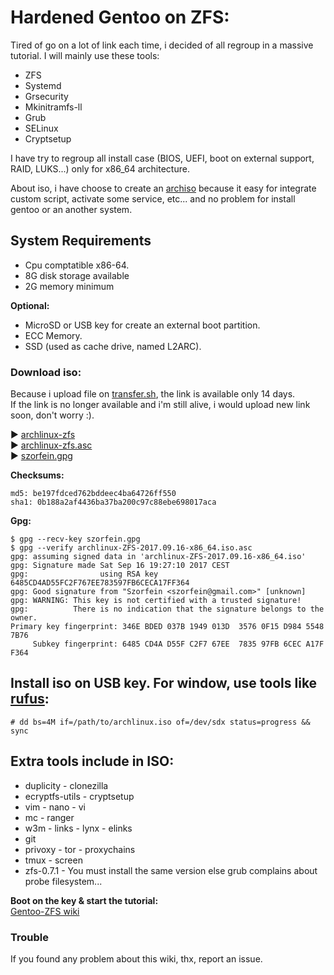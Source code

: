# Hardened Gentoo on ZFS:

Tired of go on a lot of link each time, i decided of all regroup in a massive tutorial.
I will mainly use these tools:

+ ZFS
+ Systemd
+ Grsecurity
+ Mkinitramfs-ll
+ Grub
+ SELinux
+ Cryptsetup

I have try to regroup all install case (BIOS, UEFI, boot on external support, RAID, LUKS...) only for x86_64 architecture.

About iso, i have choose to create an [archiso](https://wiki.archlinux.org/index.php/Archiso) because it easy for integrate custom script, activate some service, etc... and no problem for install gentoo or an another system.

## System Requirements

* Cpu comptatible x86-64.
* 8G disk storage available
* 2G memory minimum
    
**Optional:**

* MicroSD or USB key for create an external boot partition.
* ECC Memory.
* SSD (used as cache drive, named L2ARC).

### Download iso:

Because i upload file on [transfer.sh](https://transfer.sh), the link is available only 14 days.  
If the link is no longer available and i'm still alive, i would upload new link soon, don't worry :).

:arrow_forward: [archlinux-zfs](https://transfer.sh/P1nmZ/archlinux-ZFS-2017.09.16-x86_64.iso)  
:arrow_forward: [archlinux-zfs.asc](https://raw.githubusercontent.com/szorfein/Gentoo-ZFS/master/archlinux-ZFS-2017.09.16-x86_64.iso.asc)  
:arrow_forward: [szorfein.gpg](https://raw.githubusercontent.com/szorfein/Gentoo-ZFS/master/szorfein.gpg)

**Checksums:**

    md5: be197fdced762bddeec4ba64726ff550  
    sha1: 0b188a2af4436ba37ba200c97c88ebe698017aca  

**Gpg:**

    $ gpg --recv-key szorfein.gpg
    $ gpg --verify archlinux-ZFS-2017.09.16-x86_64.iso.asc
    gpg: assuming signed data in 'archlinux-ZFS-2017.09.16-x86_64.iso'
    gpg: Signature made Sat Sep 16 19:27:10 2017 CEST
    gpg:                using RSA key 6485CD4AD55FC2F767EE783597FB6CECA17FF364
    gpg: Good signature from "Szorfein <szorfein@gmail.com>" [unknown]
    gpg: WARNING: This key is not certified with a trusted signature!
    gpg:          There is no indication that the signature belongs to the owner.
    Primary key fingerprint: 346E BDED 037B 1949 013D  3576 0F15 D984 5548 7B76
         Subkey fingerprint: 6485 CD4A D55F C2F7 67EE  7835 97FB 6CEC A17F F364

## Install iso on USB key. For window, use tools like [rufus](https://rufus.akeo.ie/):  

    # dd bs=4M if=/path/to/archlinux.iso of=/dev/sdx status=progress && sync

## Extra tools include in ISO:

* duplicity - clonezilla
* ecryptfs-utils - cryptsetup
* vim - nano - vi
* mc - ranger
* w3m - links - lynx - elinks
* git
* privoxy - tor - proxychains
* tmux - screen
* zfs-0.7.1 - You must install the same version else grub complains about probe filesystem...

**Boot on the key & start the tutorial:**  
[Gentoo-ZFS wiki](https://github.com/szorfein/Gentoo-ZFS/wiki)  

### Trouble

If you found any problem about this wiki, thx, report an issue.  
